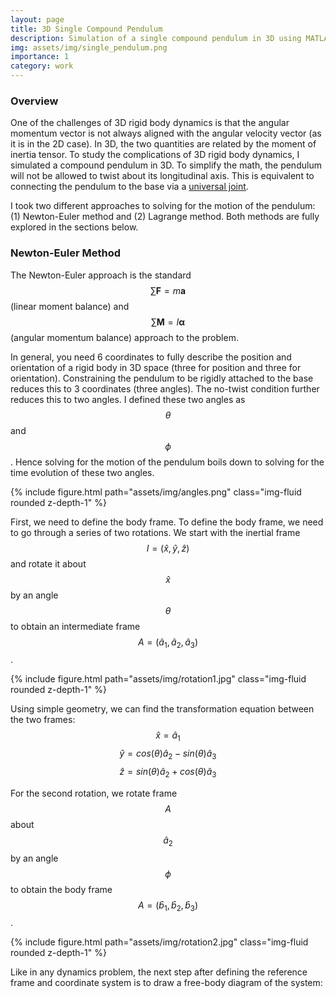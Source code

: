 ```yaml
---
layout: page
title: 3D Single Compound Pendulum
description: Simulation of a single compound pendulum in 3D using MATLAB.
img: assets/img/single_pendulum.png
importance: 1
category: work
---
```

### Overview
One of the challenges of 3D rigid body dynamics is that the angular momentum vector is not always aligned with the angular velocity vector (as it is in the 2D case). In 3D, the two quantities are related by the moment of inertia tensor. To study the complications of 3D rigid body dynamics, I simulated a compound pendulum in 3D. To simplify the math, the pendulum will not be allowed to twist about its longitudinal axis. This is equivalent to connecting the pendulum to the base via a <a href="https://www.youtube.com/watch?v=LCMZz6YhbOQ&ab_channel=Lesics">universal joint</a>.  

I took two different approaches to solving for the motion of the pendulum: (1) Newton-Euler method and (2) Lagrange method. Both methods are fully explored in the sections below.

### Newton-Euler Method
The Newton-Euler approach is the standard $$\sum \mathbf{F}=m\mathbf{a}$$ (linear moment balance) and $$\sum \mathbf{M}=I\mathbf{\alpha}$$ (angular momentum balance) approach to the problem.

In general, you need 6 coordinates to fully describe the position and orientation of a rigid body in 3D space (three for position and three for orientation). Constraining the pendulum to be rigidly attached to the base reduces this to 3 coordinates (three angles). The no-twist condition further reduces this to two angles. I defined these two angles as $$\theta$$ and $$\phi$$. Hence solving for the motion of the pendulum boils down to solving for the time evolution of these two angles.

<div class="row justify-content-sm-center">
    <div class="col-sm-8 mt-3 mt-md-0">
        {% include figure.html path="assets/img/angles.png" class="img-fluid rounded z-depth-1" %}
    </div>
</div>


First, we need to define the body frame. To define the body frame, we need to go through a series of two rotations. We start with the inertial frame $$I=(\hat{x},\hat{y},\hat{z})$$ and rotate it about $$\hat{x}$$ by an angle $$\theta$$ to obtain an intermediate frame $$A=(\hat{a}_1,\hat{a}_2,\hat{a}_3)$$.


<div class="row justify-content-sm-center">
    <div class="col-sm-8 mt-3 mt-md-0">
        {% include figure.html path="assets/img/rotation1.jpg" class="img-fluid rounded z-depth-1" %}
    </div>
</div>


Using simple geometry, we can find the transformation equation between the two frames:
$$
\hat{x}=\hat{a}_1$$
$$
\hat{y}=cos(\theta)\hat{a}_2-sin(\theta)\hat{a}_3$$
$$
\hat{z}=sin(\theta)\hat{a}_2+cos(\theta)\hat{a}_3$$

For the second rotation, we rotate frame $$A$$ about $$\hat{a}_2$$ by an angle $$\phi$$ to obtain the body frame $$A=(\hat{b}_1,\hat{b}_2,\hat{b}_3)$$.

<div class="row mt-3">
    <div class="col-sm mt-3 mt-md-0">
        {% include figure.html path="assets/img/rotation2.jpg" class="img-fluid rounded z-depth-1" %}
    </div>
</div>

Like in any dynamics problem, the next step after defining the reference frame and coordinate system is to draw a free-body diagram of the system:
